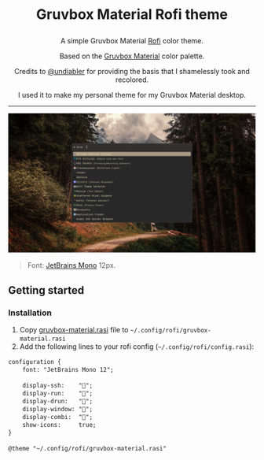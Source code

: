 # <p align="center">Gruvbox Material Rofi theme</p>

<p align="center">A simple Gruvbox Material <a href="https://github.com/davatorium/rofi">Rofi</a> color theme.</p>

<p align="center">Based on the <a href="https://github.com/sainnhe/gruvbox-material">Gruvbox Material</a> color palette.</p>

<p align="center">Credits to <a href="https://github.com/undiabler">@undiabler</a> for providing the basis that I shamelessly took and recolored.</p>

<p align="center">I used it to make my personal theme for my Gruvbox Material desktop.</p>

---

<p align="center"><img src="screenshot.jpg"/><blockquote>Font: <a href="https://www.jetbrains.com/lp/mono/">JetBrains Mono</a> 12px.</blockquote></p>

## Getting started
### Installation

1. Copy <a href="gruvbox-material.rasi">gruvbox-material.rasi</a> file to `~/.config/rofi/gruvbox-material.rasi`
2. Add the following lines to your rofi config (`~/.config/rofi/config.rasi`):
```
configuration {
    font: "JetBrains Mono 12";

    display-ssh:    "";
    display-run:    "";
    display-drun:   "";
    display-window: "";
    display-combi:  "";
    show-icons:     true;
}

@theme "~/.config/rofi/gruvbox-material.rasi"
```
